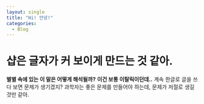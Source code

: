 ```yaml
---
layout: single
title: "Hi! 안녕!"
categories:
  - Blog
---
```


# 샵은 글자가 커 보이게 만드는 것 같아.

**별별 속에 있는 이 말은 어떻게 해석될까?**
__이건 보통 이탈릭이던데..__
계속 한글로 글을 쓰다 보면 문제가 생기겠지?
과학자는 좋은 문제를 만들어야 하는데, 문제가 저절로 생길 것만 같아.
